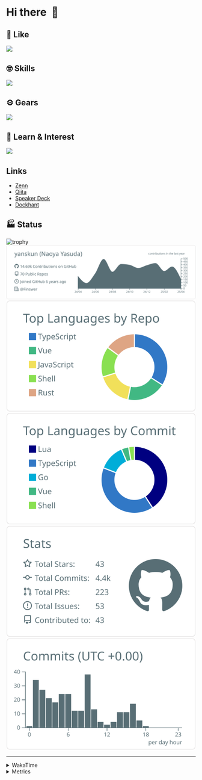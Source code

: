 # Hi there&nbsp; :wave:

## 💌 Like
<img src="https://go-skill-icons.vercel.app/api/icons?i=github" />

## 🤓 Skills
<img src="https://go-skill-icons.vercel.app/api/icons?i=js,ts,vue,nuxtjs,react,nextjs,go,lua,git" />

## ⚙️ Gears
<img src="https://go-skill-icons.vercel.app/api/icons?i=neovim,vscode,githubcopilot,alacritty,tmux" />

## 📖 Learn & Interest
<img src="https://go-skill-icons.vercel.app/api/icons?i=rust,deno,css,zig,playwright,githubactions,storybook,netlify,eslint" />

## Links
- [Zenn](https://zenn.dev/yanskun)
- [Qiita](https://qiita.com/yanskun)
- [Speaker Deck](https://speakerdeck.com/yanskun)
- [Dockhant](https://www.dockhunt.com/users/yanskun)

<!-- https://github.com/ryo-ma/github-profile-trophy -->

## 🏭 Status

<img src="https://github-profile-trophy.vercel.app/?username=yanskun&theme=onedark&row=1" alt="trophy">

<!-- https://github.com/vn7n24fzkq/github-profile-summary-cards -->
<picture>
  <source media="(prefers-color-scheme: dark)" srcset="https://raw.githubusercontent.com/yanskun/yanskun/master/profile-summary-card-output/nord_dark/0-profile-details.svg">
 <img src="https://raw.githubusercontent.com/yanskun/yanskun/master/profile-summary-card-output/default/0-profile-details.svg">
</picture>
<br>
<picture>
  <source media="(prefers-color-scheme: dark)" srcset="https://raw.githubusercontent.com/yanskun/yanskun/master/profile-summary-card-output/nord_dark/1-repos-per-language.svg">
 <img src="https://raw.githubusercontent.com/yanskun/yanskun/master/profile-summary-card-output/default/1-repos-per-language.svg">
</picture>
<picture>
  <source media="(prefers-color-scheme: dark)" srcset="https://raw.githubusercontent.com/yanskun/yanskun/master/profile-summary-card-output/nord_dark/2-most-commit-language.svg">
 <img src="https://raw.githubusercontent.com/yanskun/yanskun/master/profile-summary-card-output/default/2-most-commit-language.svg">
</picture>
<br>
<picture>
  <source media="(prefers-color-scheme: dark)" srcset="https://raw.githubusercontent.com/yanskun/yanskun/master/profile-summary-card-output/nord_dark/3-stats.svg">
 <img src="https://raw.githubusercontent.com/yanskun/yanskun/master/profile-summary-card-output/default/3-stats.svg">
</picture>
<picture>
  <source media="(prefers-color-scheme: dark)" srcset="https://raw.githubusercontent.com/yanskun/yanskun/master/profile-summary-card-output/nord_dark/4-productive-time.svg">
 <img src="https://raw.githubusercontent.com/yanskun/yanskun/master/profile-summary-card-output/default/4-productive-time.svg">
</picture>

---

<details>
  <summary>WakaTime</summary>
<!--START_SECTION:waka-->
![Code Time](http://img.shields.io/badge/Code%20Time-2%2C060%20hrs%2018%20mins-blue)

**🐱 My GitHub Data** 

> 📦 147.6 kB Used in GitHub's Storage 
 > 
> 🏆 1,238 Contributions in the Year 2025
 > 
> 💼 Opted to Hire
 > 
> 📜 130 Public Repositories 
 > 
> 🔑 4 Private Repositories 
 > 
**I'm an Early 🐤** 

```text
🌞 Morning                11704 commits       ████░░░░░░░░░░░░░░░░░░░░░   15.45 % 
🌆 Daytime                43477 commits       ██████████████░░░░░░░░░░░   57.39 % 
🌃 Evening                16977 commits       ██████░░░░░░░░░░░░░░░░░░░   22.41 % 
🌙 Night                  3601 commits        █░░░░░░░░░░░░░░░░░░░░░░░░   04.75 % 
```
📅 **I'm Most Productive on Tuesday** 

```text
Monday                   11746 commits       ████░░░░░░░░░░░░░░░░░░░░░   15.50 % 
Tuesday                  16457 commits       █████░░░░░░░░░░░░░░░░░░░░   21.72 % 
Wednesday                15155 commits       █████░░░░░░░░░░░░░░░░░░░░   20.00 % 
Thursday                 13940 commits       █████░░░░░░░░░░░░░░░░░░░░   18.40 % 
Friday                   13045 commits       ████░░░░░░░░░░░░░░░░░░░░░   17.22 % 
Saturday                 2268 commits        █░░░░░░░░░░░░░░░░░░░░░░░░   02.99 % 
Sunday                   3148 commits        █░░░░░░░░░░░░░░░░░░░░░░░░   04.16 % 
```


📊 **This Week I Spent My Time On** 

```text
🕑︎ Time Zone: Asia/Tokyo

💬 Programming Languages: 
TypeScript               22 hrs 6 mins       ███████████████████░░░░░░   74.33 % 
JSON                     2 hrs 15 mins       ██░░░░░░░░░░░░░░░░░░░░░░░   07.61 % 
Go                       1 hr 41 mins        █░░░░░░░░░░░░░░░░░░░░░░░░   05.67 % 
YAML                     1 hr 36 mins        █░░░░░░░░░░░░░░░░░░░░░░░░   05.39 % 
Other                    1 hr 14 mins        █░░░░░░░░░░░░░░░░░░░░░░░░   04.16 % 

🔥 Editors: 
Neovim                   24 hrs 53 mins      █████████████████████░░░░   83.67 % 
VS Code                  4 hrs 51 mins       ████░░░░░░░░░░░░░░░░░░░░░   16.33 % 

💻 Operating System: 
Mac                      29 hrs 44 mins      █████████████████████████   100.00 % 
```


 Last Updated on 12/04/2025 05:22:57 UTC
<!--END_SECTION:waka-->
</details>

<details>
  <summary>Metrics</summary>
  <img src="https://github.com/yanskun/yanskun/blob/main/github-metrics.svg" alt="Metrics">
</details>
